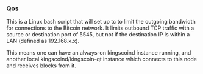 ### Qos ###

This is a Linux bash script that will set up tc to limit the outgoing bandwidth for connections to the Bitcoin network. It limits outbound TCP traffic with a source or destination port of 5545, but not if the destination IP is within a LAN (defined as 192.168.x.x).

This means one can have an always-on kingscoind instance running, and another local kingscoind/kingscoin-qt instance which connects to this node and receives blocks from it.
